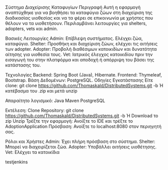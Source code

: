 Σύστημα Διαχείρισης Καταφυγίων
Περιγραφή
Αυτή η εφαρμογή αναπτύχθηκε για να βοηθήσει τα καταφύγια ζώων στη διαχείριση της διαδικασίας υιοθεσίας και να τα φέρει σε επικοινωνία με χρήστες που θέλουν να τα υιοθετήσουν. Περιλαμβάνει λειτουργίες για shelters, adopters, vets και admin.

Βασικές Λειτουργίες
Admin: Επίβλεψη συστήματος. Ελέγχει ζώα, καταφύγια.
Shelter: Προσθήκη και διαχείριση ζώων, ελέχγει τις αιτήσεις των adopter.
Adopter: Προβολή διαθέσιμων κατοικιδίων και δυνατότητα αίτησης για υιοθεσία τους.
Vet: Ιατρικός έλεγχος κατοικιδίου πριν την εισαγωγή του στην πλατφόρμα και αποδοχή ή απόρριψη του βάσει της κατάστασης του.

Τεχνολογίες
Backend: Spring Boot (Java), Hibernate.
Frontend: Thymeleaf, Bootstrap.
Βάση Δεδομένων: PostgreSQL.
Οδηγίες Εγκατάστασης
Είτε clone: git clone https://github.com/Thomaskald/DistributedSystems.git -b 
Ή κατέβασμα του .zip και μετά unzip

Απαραίτητο λογισμικό:
Java 
Maven
PostgreSQL

Εκτέλεση:
Clone Repository:
git clone https://github.com/Thomaskald/DistributedSystems.git -b 
Ή
Download το zip
Unzip
Τρέξτε την εφαρμογή:
Ανοίξτε το IDE και τρέξτε το AdoptionApplication
Πρόσβαση: Ανοίξτε το localhost:8080 στον περιηγητή σας.

Ρόλοι και Χρήστες
Admin: Έχει πλήρη πρόσβαση στο σύστημα.
Shelter: Μπορεί να διαχειρίζεται ζώα.
Adopter: Υποβάλλει αιτήσεις υιοθέτησης.
Vet: Ελέχγει τα κατοικίδια

testjenkins